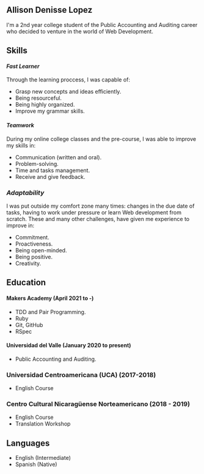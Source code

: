 ## Allison Denisse Lopez

I'm a 2nd year college student of the Public Accounting and Auditing career who decided to venture in the world of Web Development.

## Skills

#### *Fast Learner*

Through the learning proccess, I was capable of:
  * Grasp new concepts and ideas efficiently.
  * Being resourceful.
  * Being highly organized.
  * Improve my grammar skills.

#### *Teamwork*

During my online college classes and the pre-course, I was able to improve my skills in:
  * Communication (written and oral).
  * Problem-solving.
  * Time and tasks management.
  * Receive and give feedback.

### *Adaptability*

I was put outside my comfort zone many times: changes in the due date of tasks, having to work under pressure or learn Web development from scratch. These and many other challenges, have given me experience to improve in:
  * Commitment.
  * Proactiveness.
  * Being open-minded.
  * Being positive.
  * Creativity.

## Education

#### Makers Academy (April 2021 to -)
  * TDD and Pair Programming.
  * Ruby
  * Git, GitHub
  * RSpec

#### Universidad del Valle (January 2020 to present)

  * Public Accounting and Auditing.

### Universidad Centroamericana (UCA) (2017-2018)

  * English Course

### Centro Cultural Nicaragüense Norteamericano (2018 - 2019)

  * English Course
  * Translation Workshop

## Languages
  * English (Intermediate)
  * Spanish (Native)

